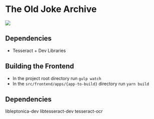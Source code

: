 The Old Joke Archive
====================

![](https://github.com/biirrr/the-old-joke-archive/workflows/End-to-End%20Tests/badge.svg)

Dependencies
------------

* Tesseract + Dev Libraries

Building the Frontend
---------------------

* In the project root directory run ``gulp watch``
* In the ``src/frontend/apps/{app-to-build}`` directory run ``yarn build``

Dependencies
------------

libleptonica-dev
libtesseract-dev
tesseract-ocr
